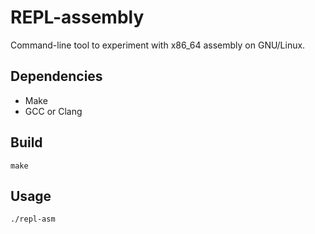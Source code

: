 # REPL-assembly
Command-line tool to experiment with x86_64 assembly on GNU/Linux.

## Dependencies
* Make
* GCC or Clang

## Build
```
make
```

## Usage
```
./repl-asm
```
